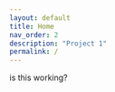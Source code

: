 ```yaml
---
layout: default
title: Home
nav_order: 2
description: "Project 1"
permalink: /
---
```



is this working?
